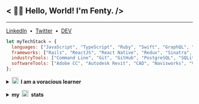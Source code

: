 <h2>< 👋🏼 Hello, World! I'm Fenty. /></h2>

---

<p>
  <a href="https://www.linkedin.com/in/fentybit/" target="_blank">LinkedIn</a>&nbsp;&nbsp;•&nbsp;&nbsp;<a href="https://twitter.com/fentybit" target="_blank">Twitter</a>&nbsp;&nbsp;•&nbsp;&nbsp;<a href="https://dev.to/fentybit" target="_blank">DEV</a>
</p>

```js
let myTechStack = {
  languages: ["JavaScript", "TypeScript", "Ruby", "Swift", "GraphQL", "SQL", "HTML", "CSS"],
  frameworks: ["Rails", "ReactJS", "React Native", "Redux", "Sinatra", "Bootstrap", "Material UI"],
  industryTools: ["Command Line", "Git", "GitHub", "PostgreSQL", "SQLite"],
  softwareTools: ["Adobe CC", "Autodesk Revit", "CAD", "Navisworks", "Vectorworks", "Figma"],
};
```

<details>
  <summary><strong><img src="https://github.githubassets.com/images/icons/emoji/seedling.png?v8" height=18px >&nbsp;&nbsp;I am a voracious learner</strong></summary>
    <ul>
      <li><a href="./udemy/JS_Understanding_the_Weird_Parts.jpg">JavaScript: Understanding the Weird Parts</a>
      <li><a href="./udemy/The_Coding_Interview_Bootcamp_DSA.jpg">The Coding Interview Bootcamp: Algorithms + Data Structures</a>
      <li><a href="udemy/The_Git_and_GitHub_Bootcamp.jpeg">The Git & GitHub Bootcamp</a>
      <li><a href="udemy/The_Complete_Guide_with_React_Hook_Redux.jpeg">The Complete Guide with React Hook Redux</a>
    </ul>
</details>

<p></p>

<details>
  <summary><strong>my&nbsp;&nbsp;<img src="https://github.githubassets.com/images/icons/emoji/octocat.png?v8" height=18px >&nbsp;&nbsp;stats</strong></summary>

![Top Langs](https://github-readme-stats.vercel.app/api/top-langs/?username=fentybit&layout=compact&theme=graywhite)

![GitHub stats](https://github-readme-stats.vercel.app/api?username=fentybit&show_icons=true&theme=graywhite)

</details>
